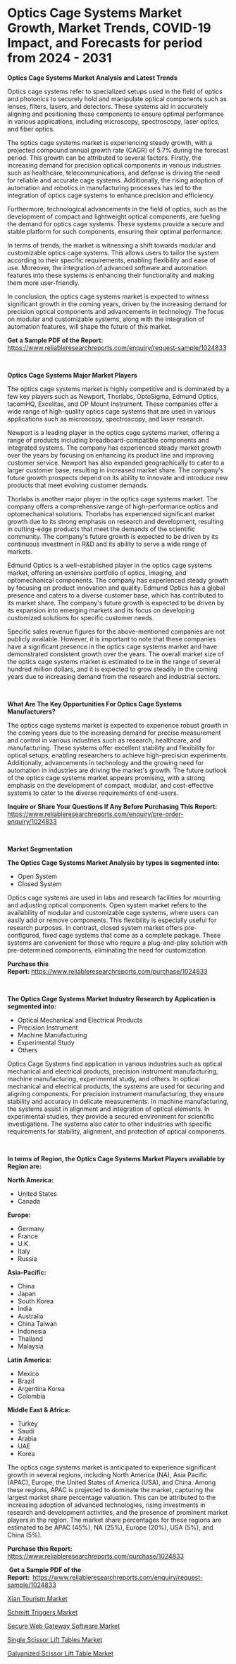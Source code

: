 <p><h1>Optics Cage Systems Market Growth, Market Trends, COVID-19 Impact, and Forecasts for period from 2024 - 2031</h1></p><p><strong>Optics Cage Systems Market Analysis and Latest Trends</strong></p>
<p><p>Optics cage systems refer to specialized setups used in the field of optics and photonics to securely hold and manipulate optical components such as lenses, filters, lasers, and detectors. These systems aid in accurately aligning and positioning these components to ensure optimal performance in various applications, including microscopy, spectroscopy, laser optics, and fiber optics.</p><p>The optics cage systems market is experiencing steady growth, with a projected compound annual growth rate (CAGR) of 5.7% during the forecast period. This growth can be attributed to several factors. Firstly, the increasing demand for precision optical components in various industries such as healthcare, telecommunications, and defense is driving the need for reliable and accurate cage systems. Additionally, the rising adoption of automation and robotics in manufacturing processes has led to the integration of optics cage systems to enhance precision and efficiency.</p><p>Furthermore, technological advancements in the field of optics, such as the development of compact and lightweight optical components, are fueling the demand for optics cage systems. These systems provide a secure and stable platform for such components, ensuring their optimal performance.</p><p>In terms of trends, the market is witnessing a shift towards modular and customizable optics cage systems. This allows users to tailor the system according to their specific requirements, enabling flexibility and ease of use. Moreover, the integration of advanced software and automation features into these systems is enhancing their functionality and making them more user-friendly.</p><p>In conclusion, the optics cage systems market is expected to witness significant growth in the coming years, driven by the increasing demand for precision optical components and advancements in technology. The focus on modular and customizable systems, along with the integration of automation features, will shape the future of this market.</p></p>
<p><strong>Get a Sample PDF of the Report:&nbsp;</strong> <a href="https://www.reliableresearchreports.com/enquiry/request-sample/1024833">https://www.reliableresearchreports.com/enquiry/request-sample/1024833</a></p>
<p>&nbsp;</p>
<p><strong>Optics Cage Systems Major Market Players</strong></p>
<p><p>The optics cage systems market is highly competitive and is dominated by a few key players such as Newport, Thorlabs, OptoSigma, Edmund Optics, tacomHQ, Excelitas, and OP Mount Instrument. These companies offer a wide range of high-quality optics cage systems that are used in various applications such as microscopy, spectroscopy, and laser research.</p><p>Newport is a leading player in the optics cage systems market, offering a range of products including breadboard-compatible components and integrated systems. The company has experienced steady market growth over the years by focusing on enhancing its product line and improving customer service. Newport has also expanded geographically to cater to a larger customer base, resulting in increased market share. The company's future growth prospects depend on its ability to innovate and introduce new products that meet evolving customer demands.</p><p>Thorlabs is another major player in the optics cage systems market. The company offers a comprehensive range of high-performance optics and optomechanical solutions. Thorlabs has experienced significant market growth due to its strong emphasis on research and development, resulting in cutting-edge products that meet the demands of the scientific community. The company's future growth is expected to be driven by its continuous investment in R&D and its ability to serve a wide range of markets.</p><p>Edmund Optics is a well-established player in the optics cage systems market, offering an extensive portfolio of optics, imaging, and optomechanical components. The company has experienced steady growth by focusing on product innovation and quality. Edmund Optics has a global presence and caters to a diverse customer base, which has contributed to its market share. The company's future growth is expected to be driven by its expansion into emerging markets and its focus on developing customized solutions for specific customer needs.</p><p>Specific sales revenue figures for the above-mentioned companies are not publicly available. However, it is important to note that these companies have a significant presence in the optics cage systems market and have demonstrated consistent growth over the years. The overall market size of the optics cage systems market is estimated to be in the range of several hundred million dollars, and it is expected to grow steadily in the coming years due to increasing demand from the research and industrial sectors.</p></p>
<p>&nbsp;</p>
<p><strong>What Are The Key Opportunities For Optics Cage Systems Manufacturers?</strong></p>
<p><p>The optics cage systems market is expected to experience robust growth in the coming years due to the increasing demand for precise measurement and control in various industries such as research, healthcare, and manufacturing. These systems offer excellent stability and flexibility for optical setups, enabling researchers to achieve high-precision experiments. Additionally, advancements in technology and the growing need for automation in industries are driving the market's growth. The future outlook of the optics cage systems market appears promising, with a strong emphasis on the development of compact, modular, and cost-effective systems to cater to the diverse requirements of end-users.</p></p>
<p><strong>Inquire or Share Your Questions If Any Before Purchasing This Report:</strong> <a href="https://www.reliableresearchreports.com/enquiry/pre-order-enquiry/1024833">https://www.reliableresearchreports.com/enquiry/pre-order-enquiry/1024833</a></p>
<p>&nbsp;</p>
<p><strong>Market Segmentation</strong></p>
<p><strong>The Optics Cage Systems Market Analysis by types is segmented into:</strong></p>
<p><ul><li>Open System</li><li>Closed System</li></ul></p>
<p><p>Optics cage systems are used in labs and research facilities for mounting and adjusting optical components. Open system market refers to the availability of modular and customizable cage systems, where users can easily add or remove components. This flexibility is especially useful for research purposes. In contrast, closed system market offers pre-configured, fixed cage systems that come as a complete package. These systems are convenient for those who require a plug-and-play solution with pre-determined components, eliminating the need for customization.</p></p>
<p><strong>Purchase this Report:&nbsp;</strong><a href="https://www.reliableresearchreports.com/purchase/1024833">https://www.reliableresearchreports.com/purchase/1024833</a></p>
<p>&nbsp;</p>
<p><strong>The Optics Cage Systems Market Industry Research by Application is segmented into:</strong></p>
<p><ul><li>Optical Mechanical and Electrical Products</li><li>Precision Instrument</li><li>Machine Manufacturing</li><li>Experimental Study</li><li>Others</li></ul></p>
<p><p>Optics Cage Systems find application in various industries such as optical mechanical and electrical products, precision instrument manufacturing, machine manufacturing, experimental study, and others. In optical mechanical and electrical products, the systems are used for securing and aligning components. For precision instrument manufacturing, they ensure stability and accuracy in delicate measurements. In machine manufacturing, the systems assist in alignment and integration of optical elements. In experimental studies, they provide a secured environment for scientific investigations. The systems also cater to other industries with specific requirements for stability, alignment, and protection of optical components.</p></p>
<p>&nbsp;</p>
<p><strong>In terms of Region, the Optics Cage Systems Market Players available by Region are:</strong></p>
<p>
    <p> <strong> North America: </strong>
        <ul>
            <li>United States</li>
            <li>Canada</li>
        </ul>
        </p> 
    <p> <strong> Europe: </strong>
        <ul>
            <li>Germany</li>
            <li>France</li>
            <li>U.K.</li>
            <li>Italy</li>
            <li>Russia</li>
        </ul>
        </p> 
    <p> <strong> Asia-Pacific: </strong>
        <ul>
            <li>China</li>
            <li>Japan</li>
            <li>South Korea</li>
            <li>India</li>
            <li>Australia</li>
            <li>China Taiwan</li>
            <li>Indonesia</li>
            <li>Thailand</li>
            <li>Malaysia</li>
        </ul>
        </p> 
    <p> <strong> Latin America: </strong>
        <ul>
            <li>Mexico</li>
            <li>Brazil</li>
            <li>Argentina Korea</li>
            <li>Colombia</li>
        </ul>
        </p> 
    <p> <strong> Middle East & Africa: </strong>
        <ul>
            <li>Turkey</li>
            <li>Saudi</li>
            <li>Arabia</li>
            <li>UAE</li>
            <li>Korea</li>
        </ul>
    </p>
    </p>
<p><p>The optics cage systems market is anticipated to experience significant growth in several regions, including North America (NA), Asia Pacific (APAC), Europe, the United States of America (USA), and China. Among these regions, APAC is projected to dominate the market, capturing the largest market share percentage valuation. This can be attributed to the increasing adoption of advanced technologies, rising investments in research and development activities, and the presence of prominent market players in the region. The market share percentages for these regions are estimated to be APAC (45%), NA (25%), Europe (20%), USA (5%), and China (5%).</p></p>
<p><strong>Purchase this Report: </strong><a href="https://www.reliableresearchreports.com/purchase/1024833">https://www.reliableresearchreports.com/purchase/1024833</a></p>
<p>&nbsp;<strong>Get a Sample PDF of the Report:&nbsp;&nbsp;</strong><a href="https://www.reliableresearchreports.com/enquiry/request-sample/1024833">https://www.reliableresearchreports.com/enquiry/request-sample/1024833</a></p>
<p><strong></strong></p>
<p><p><a href="https://www.linkedin.com/pulse/xian-tourism-market-dynamics-2024-2031-also-its-trends-projections-wva4e?trackingId=wVXYaJTpR%2FaW0Uyj1o38Pg%3D%3D">Xian Tourism Market</a></p><p><a href="https://www.linkedin.com/pulse/schmitt-triggers-market-dynamics-2024-2031-also-its-trends-pn2te?trackingId=w8iBwaBDRSS0HgswZOya2w%3D%3D">Schmitt Triggers Market</a></p><p><a href="https://www.linkedin.com/pulse/secure-web-gateway-software-market-analysis-examines-its-vpk8e?trackingId=f2QBy%2BPnTHeIpMnnEpssgQ%3D%3D">Secure Web Gateway Software Market</a></p><p><a href="https://medium.com/p/6d6924e87e88/edit">Single Scissor Lift Tables Market</a></p><p><a href="https://medium.com/@joanacasper19/galvanized-scissor-lift-table-market-exploring-market-share-market-trends-and-future-growth-93bfb31a2a21">Galvanized Scissor Lift Table Market</a></p></p>